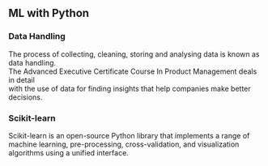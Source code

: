 ## ML with Python

### Data Handling

The process of collecting, cleaning, storing and analysing data is known as data handling.  
The Advanced Executive Certificate Course In Product Management deals in detail  
with the use of data for finding insights that help companies make better decisions.  

### Scikit-learn

Scikit-learn is an open-source Python library that implements a range of machine learning,   pre-processing, cross-validation, and visualization algorithms using a unified interface.  

